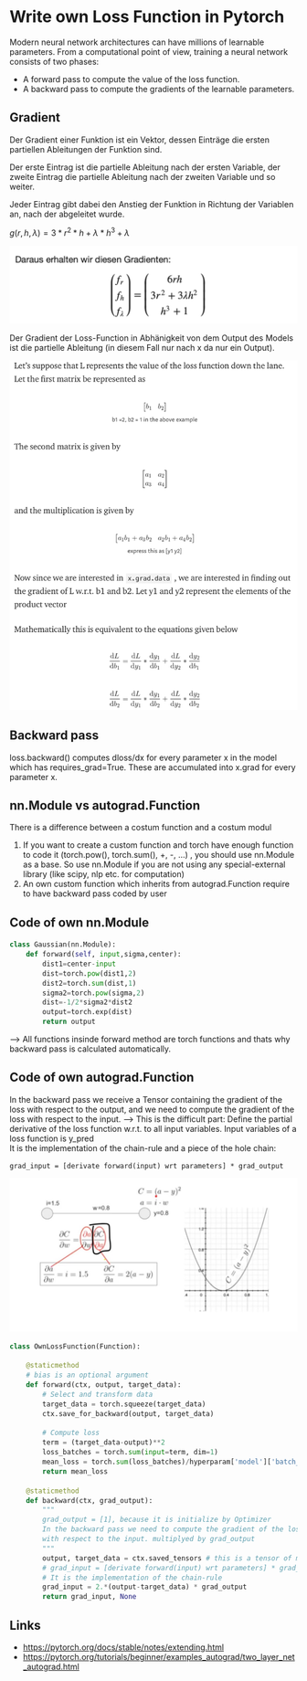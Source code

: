 # Write own Loss Function in Pytorch
Modern neural network architectures can have millions of learnable parameters. From a computational point of view, training a neural network consists of two phases:
- A forward pass to compute the value of the loss function.
- A backward pass to compute the gradients of the learnable parameters.

## Gradient
Der Gradient einer Funktion ist ein Vektor, dessen Einträge die ersten partiellen Ableitungen der Funktion sind.

Der erste Eintrag ist die partielle Ableitung nach der ersten Variable, der zweite Eintrag die partielle Ableitung nach der zweiten Variable und so weiter.

Jeder Eintrag gibt dabei den Anstieg der Funktion in Richtung der Variablen an, nach der abgeleitet wurde.


$g(r,h,λ)=3*r^{2}*h+λ*h^{3}+λ$

![](../../pictures/8.png)

Der Gradient der Loss-Function in Abhänigkeit von dem Output des Models ist die partielle Ableitung (in diesem Fall nur nach x da nur ein Output).

![](../../pictures/7.png)


## Backward pass
loss.backward() computes dloss/dx for every parameter x in the model which has requires_grad=True. These are accumulated into x.grad for every parameter x.


## nn.Module vs autograd.Function
There is a difference between a costum function and a costum modul
1. If you want to create a custom function and torch have enough function to code it (torch.pow(), torch.sum(), +, -, ...) , you should use nn.Module as a base. So use nn.Module if you are not using any special-external library (like scipy, nlp etc. for computation) 
2.  An own custom function which inherits from autograd.Function require to have backward pass coded by user

## Code of own nn.Module
```python
class Gaussian(nn.Module):
    def forward(self, input,sigma,center):
        dist1=center-input
        dist=torch.pow(dist1,2)
        dist2=torch.sum(dist,1)
        sigma2=torch.pow(sigma,2)
        dist=-1/2*sigma2*dist2
        output=torch.exp(dist)
        return output 
```

--> All functions insinde forward method are torch functions and thats why backward pass is calculated automatically. 


## Code of own autograd.Function
In the backward pass we receive a Tensor containing the gradient of the loss with respect to the output, and we need to compute the gradient of the loss with respect to the input.
--> This is the difficult part: Define the partial derivative of the loss function w.r.t. to all input variables. Input variables of a loss function is y_pred <br>
It is the implementation of the chain-rule and a piece of the hole chain: 
```
grad_input = [derivate forward(input) wrt parameters] * grad_output
```

![](../../pictures/Image-1.jpg)

```python
class OwnLossFunction(Function):

    @staticmethod
    # bias is an optional argument
    def forward(ctx, output, target_data):
        # Select and transform data
        target_data = torch.squeeze(target_data)
        ctx.save_for_backward(output, target_data)
        
        # Compute loss
        term = (target_data-output)**2
        loss_batches = torch.sum(input=term, dim=1)
        mean_loss = torch.sum(loss_batches)/hyperparam['model']['batch_size']
        return mean_loss
    
    @staticmethod
    def backward(ctx, grad_output):
        """
        grad_output = [1], because it is initialize by Optimizer 
        In the backward pass we need to compute the gradient of the loss
        with respect to the input. multiplyed by grad_output
        """
        output, target_data = ctx.saved_tensors # this is a tensor of models output
        # grad_input = [derivate forward(input) wrt parameters] * grad_output
        # It is the implementation of the chain-rule
        grad_input = 2.*(output-target_data) * grad_output
        return grad_input, None
```

## Links
- https://pytorch.org/docs/stable/notes/extending.html
- https://pytorch.org/tutorials/beginner/examples_autograd/two_layer_net_autograd.html
